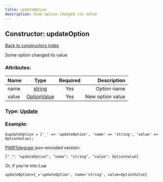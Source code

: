 ```yaml
---
title: updateOption
description: Some option changed its value
---
```

## Constructor: updateOption  
[Back to constructors index](index.md)



Some option changed its value

### Attributes:

| Name     |    Type       | Required | Description |
|----------|:-------------:|:--------:|------------:|
|name|[string](../types/string.md) | Yes|Option name|
|value|[OptionValue](../types/OptionValue.md) | Yes|New option value|



### Type: [Update](../types/Update.md)


### Example:

```
$updateOption = ['_' => 'updateOption', 'name' => 'string', 'value' => OptionValue];
```  

[PWRTelegram](https://pwrtelegram.xyz) json-encoded version:

```
{"_": "updateOption", "name": "string", "value": OptionValue}
```


Or, if you're into Lua:  


```
updateOption={_='updateOption', name='string', value=OptionValue}

```


